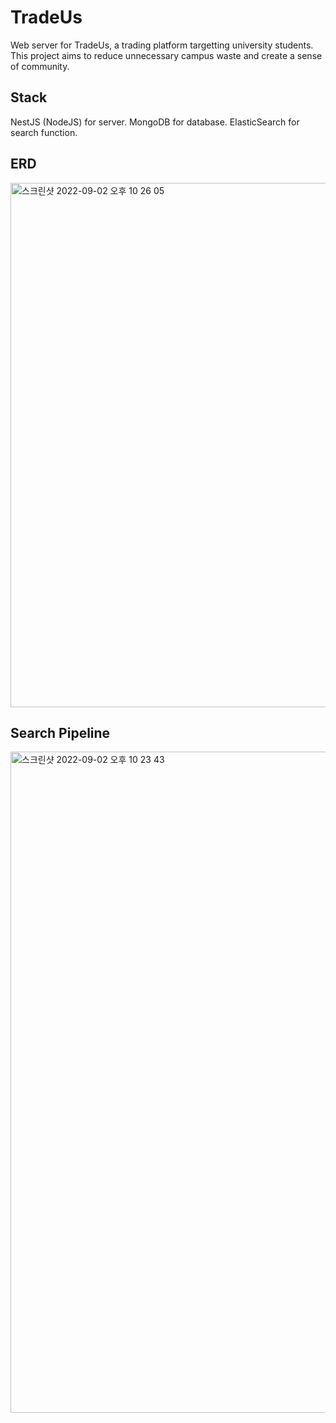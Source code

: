 # TradeUs

Web server for TradeUs, a trading platform targetting university students. This project aims to reduce unnecessary campus waste and create a sense of community.

## Stack
NestJS (NodeJS) for server. MongoDB for database. ElasticSearch for search function.

## ERD
<img width="839" alt="스크린샷 2022-09-02 오후 10 26 05" src="https://user-images.githubusercontent.com/90667275/188252335-055935ab-aa2b-49d9-b05a-fb878af3ea20.png">


## Search Pipeline
<img width="1058" alt="스크린샷 2022-09-02 오후 10 23 43" src="https://user-images.githubusercontent.com/90667275/188252262-8c5f3f0d-b05a-4544-8d67-9f25f2b98a28.png">
